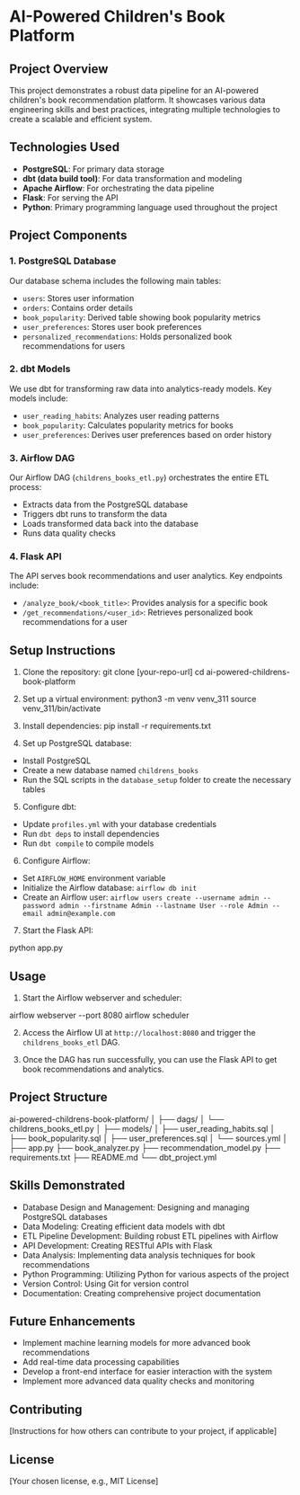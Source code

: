 # AI-Powered Children's Book Platform

## Project Overview

This project demonstrates a robust data pipeline for an AI-powered children's book recommendation platform. It showcases various data engineering skills and best practices, integrating multiple technologies to create a scalable and efficient system.

## Technologies Used

- **PostgreSQL**: For primary data storage
- **dbt (data build tool)**: For data transformation and modeling
- **Apache Airflow**: For orchestrating the data pipeline
- **Flask**: For serving the API
- **Python**: Primary programming language used throughout the project

## Project Components

### 1. PostgreSQL Database

Our database schema includes the following main tables:
- `users`: Stores user information
- `orders`: Contains order details
- `book_popularity`: Derived table showing book popularity metrics
- `user_preferences`: Stores user book preferences
- `personalized_recommendations`: Holds personalized book recommendations for users

### 2. dbt Models

We use dbt for transforming raw data into analytics-ready models. Key models include:
- `user_reading_habits`: Analyzes user reading patterns
- `book_popularity`: Calculates popularity metrics for books
- `user_preferences`: Derives user preferences based on order history

### 3. Airflow DAG

Our Airflow DAG (`childrens_books_etl.py`) orchestrates the entire ETL process:
- Extracts data from the PostgreSQL database
- Triggers dbt runs to transform the data
- Loads transformed data back into the database
- Runs data quality checks

### 4. Flask API

The API serves book recommendations and user analytics. Key endpoints include:
- `/analyze_book/<book_title>`: Provides analysis for a specific book
- `/get_recommendations/<user_id>`: Retrieves personalized book recommendations for a user

## Setup Instructions

1. Clone the repository:
git clone [your-repo-url]
cd ai-powered-childrens-book-platform

2. Set up a virtual environment:
python3 -m venv venv_311
source venv_311/bin/activate

3. Install dependencies:
pip install -r requirements.txt

4. Set up PostgreSQL database:
- Install PostgreSQL
- Create a new database named `childrens_books`
- Run the SQL scripts in the `database_setup` folder to create the necessary tables

5. Configure dbt:
- Update `profiles.yml` with your database credentials
- Run `dbt deps` to install dependencies
- Run `dbt compile` to compile models

6. Configure Airflow:
- Set `AIRFLOW_HOME` environment variable
- Initialize the Airflow database: `airflow db init`
- Create an Airflow user: `airflow users create --username admin --password admin --firstname Admin --lastname User --role Admin --email admin@example.com`

7. Start the Flask API:

python app.py

## Usage

1. Start the Airflow webserver and scheduler:

airflow webserver --port 8080
airflow scheduler

2. Access the Airflow UI at `http://localhost:8080` and trigger the `childrens_books_etl` DAG.

3. Once the DAG has run successfully, you can use the Flask API to get book recommendations and analytics.

## Project Structure

ai-powered-childrens-book-platform/
│
├── dags/
│   └── childrens_books_etl.py
│
├── models/
│   ├── user_reading_habits.sql
│   ├── book_popularity.sql
│   ├── user_preferences.sql
│   └── sources.yml
│
├── app.py
├── book_analyzer.py
├── recommendation_model.py
├── requirements.txt
├── README.md
└── dbt_project.yml

## Skills Demonstrated

- Database Design and Management: Designing and managing PostgreSQL databases
- Data Modeling: Creating efficient data models with dbt
- ETL Pipeline Development: Building robust ETL pipelines with Airflow
- API Development: Creating RESTful APIs with Flask
- Data Analysis: Implementing data analysis techniques for book recommendations
- Python Programming: Utilizing Python for various aspects of the project
- Version Control: Using Git for version control
- Documentation: Creating comprehensive project documentation

## Future Enhancements

- Implement machine learning models for more advanced book recommendations
- Add real-time data processing capabilities
- Develop a front-end interface for easier interaction with the system
- Implement more advanced data quality checks and monitoring

## Contributing

[Instructions for how others can contribute to your project, if applicable]

## License

[Your chosen license, e.g., MIT License]

